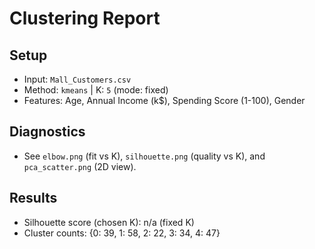 # Clustering Report
## Setup
- Input: `Mall_Customers.csv`
- Method: `kmeans` | K: `5` (mode: fixed)
- Features: Age, Annual Income (k$), Spending Score (1-100), Gender

## Diagnostics
- See `elbow.png` (fit vs K), `silhouette.png` (quality vs K), and `pca_scatter.png` (2D view).

## Results
- Silhouette score (chosen K): n/a (fixed K)
- Cluster counts: {0: 39, 1: 58, 2: 22, 3: 34, 4: 47}

